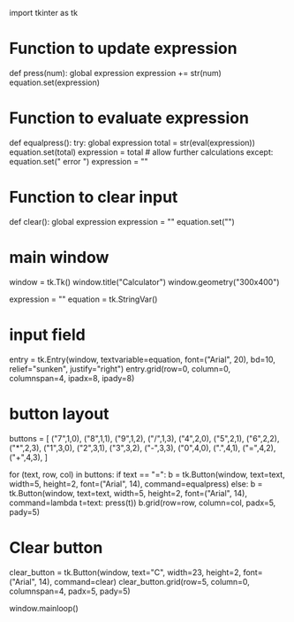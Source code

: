 import tkinter as tk

# Function to update expression
def press(num):
    global expression
    expression += str(num)
    equation.set(expression)

# Function to evaluate expression
def equalpress():
    try:
        global expression
        total = str(eval(expression))
        equation.set(total)
        expression = total  # allow further calculations
    except:
        equation.set(" error ")
        expression = ""

# Function to clear input
def clear():
    global expression
    expression = ""
    equation.set("")

# main window
window = tk.Tk()
window.title("Calculator")
window.geometry("300x400")

expression = ""
equation = tk.StringVar()

# input field
entry = tk.Entry(window, textvariable=equation, font=("Arial", 20), bd=10, relief="sunken", justify="right")
entry.grid(row=0, column=0, columnspan=4, ipadx=8, ipady=8)

# button layout
buttons = [
    ("7",1,0), ("8",1,1), ("9",1,2), ("/",1,3),
    ("4",2,0), ("5",2,1), ("6",2,2), ("*",2,3),
    ("1",3,0), ("2",3,1), ("3",3,2), ("-",3,3),
    ("0",4,0), (".",4,1), ("=",4,2), ("+",4,3),
]

for (text, row, col) in buttons:
    if text == "=":
        b = tk.Button(window, text=text, width=5, height=2, font=("Arial", 14), command=equalpress)
    else:
        b = tk.Button(window, text=text, width=5, height=2, font=("Arial", 14), command=lambda t=text: press(t))
    b.grid(row=row, column=col, padx=5, pady=5)

# Clear button
clear_button = tk.Button(window, text="C", width=23, height=2, font=("Arial", 14), command=clear)
clear_button.grid(row=5, column=0, columnspan=4, padx=5, pady=5)

window.mainloop()
